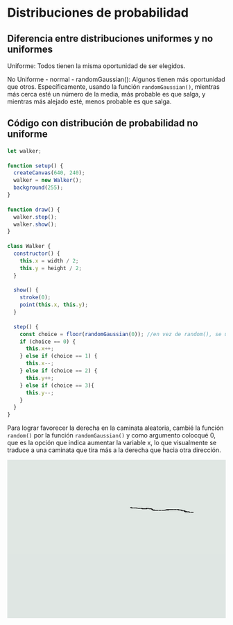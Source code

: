 # Distribuciones de probabilidad
## Diferencia entre distribuciones uniformes y no uniformes
Uniforme: Todos tienen la misma oportunidad de ser elegidos.

No Uniforme - normal - randomGaussian(): Algunos tienen más oportunidad que otros. Específicamente, usando la función  `randomGaussian()`, mientras más cerca esté un número de la media, más probable es que salga, y mientras más alejado esté, menos probable es que salga.
## Código con distribución de probabilidad no uniforme
``` js
let walker;

function setup() {
  createCanvas(640, 240);
  walker = new Walker();
  background(255);
}

function draw() {
  walker.step();
  walker.show();
}

class Walker {
  constructor() {
    this.x = width / 2;
    this.y = height / 2;
  }

  show() {
    stroke(0);
    point(this.x, this.y);
  }

  step() {
    const choice = floor(randomGaussian(0)); //en vez de random(), se usa la función randomGaussian()
    if (choice == 0) {
      this.x++;
    } else if (choice == 1) {
      this.x--;
    } else if (choice == 2) {
      this.y++;
    } else if (choice == 3){
      this.y--;
    }
  }
}
```

Para lograr favorecer la derecha en la caminata aleatoria, cambié la función `random()` por la función `randomGaussian()` y como argumento colocqué 0, que es la opción que indica aumentar la variable x, lo que visualmente se traduce a una caminata que tira más a la derecha que hacia otra dirección.

![ejemplo](../../../../assets/U1actividad4.png)
